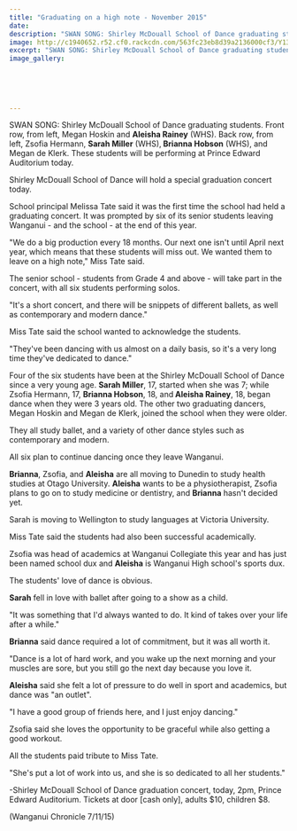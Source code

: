 ```yaml
---
title: "Graduating on a high note - November 2015"
date: 
description: "SWAN SONG: Shirley McDouall School of Dance graduating students. Three WHS students; Sarah Miller, Brianna Hobson and Aleisha Rainey were part of the performance held at Prince Edward Auditorium."
image: http://c1940652.r52.cf0.rackcdn.com/563fc23eb8d39a2136000cf3/Y13-students.Rainey.Miller.Hobson.Graduating-Dance-7.11.15.Chron.jpg
excerpt: "SWAN SONG: Shirley McDouall School of Dance graduating students. Front row, from left, Megan Hoskin and Aleisha Rainey (WHS). Back row, from left, Zsofia Hermann, Sarah Miller (WHS), Brianna Hobson (WHS), and Megan de Klerk. These students will be performing at Prince Edward Auditorium today."
image_gallery:
    
    
    
    
    
---
```


<p>SWAN SONG: Shirley McDouall School of Dance graduating students. Front row, from left, Megan Hoskin and <strong>Aleisha Rainey</strong> (WHS). Back row, from left, Zsofia Hermann, <strong>Sarah Miller</strong> (WHS),<strong> Brianna Hobson</strong> (WHS), and Megan de Klerk. These students will be performing at Prince Edward Auditorium today.</p>
<p>Shirley McDouall School of Dance will hold a special graduation concert today.</p>
<p>School principal Melissa Tate said it was the first time the school had held a graduating concert. It was prompted by six of its senior students leaving Wanganui - and the school - at the end of this year.</p>
<p>"We do a big production every 18 months. Our next one isn't until April next year, which means that these students will miss out. We wanted them to leave on a high note," Miss Tate said.</p>
<p>The senior school - students from Grade 4 and above - will take part in the concert, with all six students performing solos.</p>
<p>"It's a short concert, and there will be snippets of different ballets, as well as contemporary and modern dance."</p>
<p>Miss Tate said the school wanted to acknowledge the students.</p>
<p>"They've been dancing with us almost on a daily basis, so it's a very long time they've dedicated to dance."</p>
<p>Four of the six students have been at the Shirley McDouall School of Dance since a very young age. <strong>Sarah Miller</strong>, 17, started when she was 7; while Zsofia Hermann, 17, <strong>Brianna Hobson</strong>, 18, and<strong> Aleisha Rainey</strong>, 18, began dance when they were 3 years old. The other two graduating dancers, Megan Hoskin and Megan de Klerk, joined the school when they were older.</p>
<p>They all study ballet, and a variety of other dance styles such as contemporary and modern.</p>
<p>All six plan to continue dancing once they leave Wanganui.</p>
<p><strong>Brianna</strong>, Zsofia, and <strong>Aleisha</strong> are all moving to Dunedin to study health studies at Otago University. <strong>Aleisha</strong> wants to be a physiotherapist, Zsofia plans to go on to study medicine or dentistry, and <strong>Brianna</strong> hasn't decided yet.</p>
<p>Sarah is moving to Wellington to study languages at Victoria University.</p>
<p>Miss Tate said the students had also been successful academically.</p>
<p>Zsofia was head of academics at Wanganui Collegiate this year and has just been named school dux and <strong>Aleisha</strong> is Wanganui High school's sports dux.</p>
<p>The students' love of dance is obvious.</p>
<p><strong>Sarah</strong> fell in love with ballet after going to a show as a child.</p>
<p>"It was something that I'd always wanted to do. It kind of takes over your life after a while."</p>
<p><strong>Brianna</strong> said dance required a lot of commitment, but it was all worth it.</p>
<p>"Dance is a lot of hard work, and you wake up the next morning and your muscles are sore, but you still go the next day because you love it.</p>
<p><strong>Aleisha</strong> said she felt a lot of pressure to do well in sport and academics, but dance was "an outlet".</p>
<p>"I have a good group of friends here, and I just enjoy dancing."</p>
<p>Zsofia said she loves the opportunity to be graceful while also getting a good workout.</p>
<p>All the students paid tribute to Miss Tate.</p>
<p>"She's put a lot of work into us, and she is so dedicated to all her students."</p>
<p>-Shirley McDouall School of Dance graduation concert, today, 2pm, Prince Edward Auditorium. Tickets at door [cash only], adults $10, children $8.</p>
<p>(Wanganui Chronicle 7/11/15)</p>

